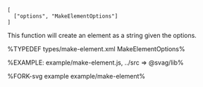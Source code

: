 
```### makeElement => string
[
  ["options", "MakeElementOptions"]
]
```

This function will create an element as a string given the options.

%TYPEDEF types/make-element.xml MakeElementOptions%

%EXAMPLE: example/make-element.js, ../src => @svag/lib%

%FORK-svg example example/make-element%
